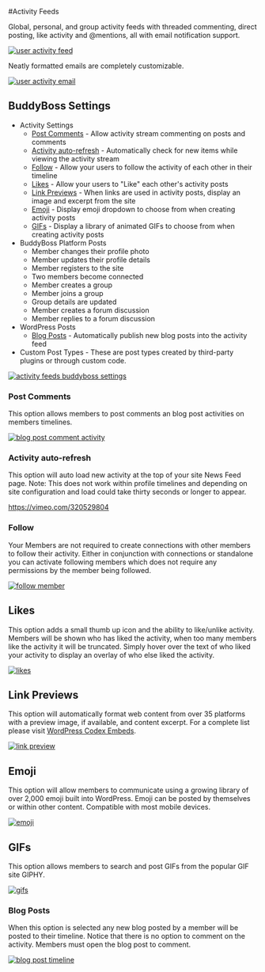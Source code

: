 #Activity Feeds

Global, personal, and group activity feeds with threaded commenting, direct posting, like activity and @mentions, all with email notification support.

[![user activity feed](https://www.buddyboss.com/resources/wp-content/uploads/2019/01/activityfeed1-1024x818.jpg)](https://www.buddyboss.com/resources/wp-content/uploads/2019/01/activityfeed1.jpg)

Neatly formatted emails are completely customizable.

[![user activity email](https://www.buddyboss.com/resources/wp-content/uploads/2019/01/activityfeed2.jpg)](https://www.buddyboss.com/resources/wp-content/uploads/2019/01/activityfeed2.jpg)

BuddyBoss Settings
------------------

*   Activity Settings
    *   [Post Comments](#post-comments) - Allow activity stream commenting on posts and comments
    *   [Activity auto-refresh](#activity-auto-refresh) - Automatically check for new items while viewing the activity stream
    *   [Follow](http://follow) - Allow your users to follow the activity of each other in their timeline
    *   [Likes](#likes) - Allow your users to "Like" each other's activity posts
    *   [Link Previews](#link-previews) - When links are used in activity posts, display an image and excerpt from the site
    *   [Emoji](#emoji) - Display emoji dropdown to choose from when creating activity posts
    *   [GIFs](#gifs) \- Display a library of animated GIFs to choose from when creating activity posts
*   BuddyBoss Platform Posts
    *   Member changes their profile photo
    *   Member updates their profile details
    *   Member registers to the site
    *   Two members become connected
    *   Member creates a group
    *   Member joins a group
    *   Group details are updated
    *   Member creates a forum discussion
    *   Member replies to a forum discussion
*   WordPress Posts
    *   [Blog Posts](https://www.buddyboss.com/resources/wp-admin/post.php?post=74&action=edit#blog-posts) - Automatically publish new blog posts into the activity feed
*   Custom Post Types - These are post types created by third-party plugins or through custom code.

[![activity feeds buddyboss settings](https://www.buddyboss.com/resources/wp-content/uploads/2019/01/activityfeedsbuddybosssettings-1024x930.jpg)](https://www.buddyboss.com/resources/wp-content/uploads/2019/01/activityfeedsbuddybosssettings.jpg)

### Post Comments

This option allows members to post comments an blog post activities on members timelines.

[![blog post comment activity](https://www.buddyboss.com/resources/wp-content/uploads/2019/01/blogpostcommentactivity-1024x486.jpg)](https://www.buddyboss.com/resources/wp-content/uploads/2019/01/blogpostcommentactivity.jpg)

### Activity auto-refresh

This option will auto load new activity at the top of your site News Feed page. Note: This does not work within profile timelines and depending on site configuration and load could take thirty seconds or longer to appear.

https://vimeo.com/320529804

### Follow

Your Members are not required to create connections with other members to follow their activity. Either in conjunction with connections or standalone you can activate following members which does not require any permissions by the member being followed.

[![follow member](https://www.buddyboss.com/resources/wp-content/uploads/2019/01/follow-1024x512.jpg)](https://www.buddyboss.com/resources/wp-content/uploads/2019/01/follow.jpg)

Likes
-----

This option adds a small thumb up icon and the ability to like/unlike activity. Members will be shown who has liked the activity, when too many members like the activity it will be truncated. Simply hover over the text of who liked your activity to display an overlay of who else liked the activity.

[![likes](https://www.buddyboss.com/resources/wp-content/uploads/2019/04/likes-1024x486.jpg)](https://www.buddyboss.com/resources/wp-content/uploads/2019/04/likes.jpg)

Link Previews
-------------

This option will automatically format web content from over 35 platforms with a preview image, if available, and content excerpt. For a complete list please visit [WordPress Codex Embeds](https://codex.wordpress.org/Embeds#Okay.2C_So_What_Sites_Can_I_Embed_From.3F).

[![link preview](https://www.buddyboss.com/resources/wp-content/uploads/2019/04/linkpreview-1024x556.jpg)](https://www.buddyboss.com/resources/wp-content/uploads/2019/04/linkpreview.jpg)

Emoji
-----

This option will allow members to communicate using a growing library of over 2,000 emoji built into WordPress. Emoji can be posted by themselves or within other content. Compatible with most mobile devices.

[![emoji](https://www.buddyboss.com/resources/wp-content/uploads/2019/04/emoji-1024x556.jpg)](https://www.buddyboss.com/resources/wp-content/uploads/2019/04/emoji.jpg)

GIFs
----

This option allows members to search and post GIFs from the popular GIF site GIPHY.

[![gifs](https://www.buddyboss.com/resources/wp-content/uploads/2019/04/image-1-1024x556.jpeg)](https://www.buddyboss.com/resources/wp-content/uploads/2019/04/image-1.jpeg)

### Blog Posts

When this option is selected any new blog posted by a member will be posted to their timeline. Notice that there is no option to comment on the activity. Members must open the blog post to comment.

[![blog post timeline](https://www.buddyboss.com/resources/wp-content/uploads/2019/01/blogpost-1024x556.jpg)](https://www.buddyboss.com/resources/wp-content/uploads/2019/01/blogpost.jpg)